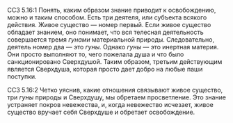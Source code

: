 ССЗ 5.16:1	Понять, каким образом знание приводит к освобождению, можно и таким способом. Есть три деятеля, или субъекта всякого действия. Живое существо — номер первый. Если живое существо обладает знанием, оно понимает, что вся телесная деятельность совершается тремя _гунами_ материальной природы. Следовательно, деятель номер два — это _гуны._ Однако _гуны_ — это инертная материя. Они просто выполняют то, чего пожелала душа и что было санкционировано Сверхдушой. Таким образом, третьим действующим является Сверхдуша, которая просто дает добро на любые паши поступки.

ССЗ 5.16:2	Четко уяснив, какие отношения связывают живое существо, три _гуны_ природы и Сверхдушу, мы обретаем просветление. Это знание устраняет покров невежества, и, когда невежество исчезает, живое существо вручает себя Сверхдуше и обретает освобождение.